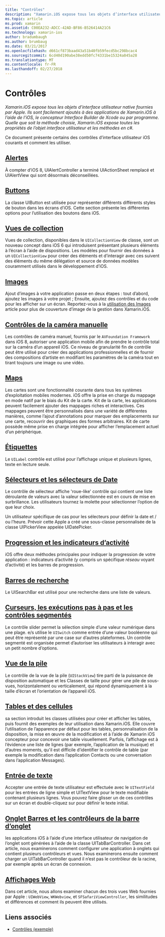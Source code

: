 ```yaml
---
title: "Contrôles"
description: "Xamarin.iOS expose tous les objets d’interface utilisateur native fournies par Apple. Ils sont facilement ajoutés à des applications de Xamarin.iOS à l’aide de l’iOS, le concepteur Interface Builder de Xcode ou par programme. Quelle que soit la méthode choisie, Xamarin.iOS expose toutes les propriétés de l’objet interface utilisateur et les méthodes en c#."
ms.topic: article
ms.prod: xamarin
ms.assetid: C00EA232-ADCC-42AD-BF86-B526414A21C6
ms.technology: xamarin-ios
author: bradumbaugh
ms.author: brumbaug
ms.date: 03/21/2017
ms.openlocfilehash: d661cf873baad43a51b40fb59fecd5bc298bcac4
ms.sourcegitcommit: 6cd40d190abe38edd50fc74331be15324a845a28
ms.translationtype: MT
ms.contentlocale: fr-FR
ms.lasthandoff: 02/27/2018
---
```

# <a name="controls"></a>Contrôles

_Xamarin.iOS expose tous les objets d’interface utilisateur native fournies par Apple. Ils sont facilement ajoutés à des applications de Xamarin.iOS à l’aide de l’iOS, le concepteur Interface Builder de Xcode ou par programme. Quelle que soit la méthode choisie, Xamarin.iOS expose toutes les propriétés de l’objet interface utilisateur et les méthodes en c#._

Ce document présente certains des contrôles d’interface utilisateur iOS courants et comment les utiliser.

## <a name="alertsalertsmd"></a>[Alertes](alerts.md)

À compter d’iOS 8, UIAlertController a terminé UIActionSheet remplacé et UIAlertView qui sont désormais déconseillées.

## <a name="buttonsbuttonsmd"></a>[Buttons](buttons.md)

La classe UIButton est utilisée pour représenter différents différents styles de bouton dans les écrans d’iOS. Cette section présente les différentes options pour l’utilisation des boutons dans iOS.

## <a name="collection-viewsuicollectionviewmd"></a>[Vues de collection](uicollectionview.md)

Vues de collection, disponibles dans le `UICollectionView` de classe, sont un nouveau concept dans iOS 6 qui introduisent présentant plusieurs éléments à l’écran à l’aide de dispositions. Les modèles pour fournir des données à un `UICollectionView` pour créer des éléments et d’interagir avec ces suivent des éléments du même délégation et source de données modèles couramment utilisés dans le développement d’iOS.

## <a name="imagesimagemd"></a>[Images](image.md)

Ajout d’images à votre application passe en deux étapes : tout d’abord, ajoutez les images à votre projet ; Ensuite, ajoutez des contrôles et du code pour les afficher sur un écran. Reportez-vous à la [utilisation des Images](~/ios/app-fundamentals/images-icons/index.md) article pour plus de couverture d’image de la gestion dans Xamarin.iOS.

## <a name="manual-camera-controlsintro-to-manual-camera-controlsmd"></a>[Contrôles de la caméra manuelle](intro-to-manual-camera-controls.md)

Les contrôles de caméra manuel, fournis par le `AVFoundation Framework` dans iOS 8, autoriser une application mobile afin de prendre le contrôle total sur la caméra d’un appareil iOS. Ce niveau de granularité fin de contrôle peut être utilisé pour créer des applications professionnelles et de fournir des compositions d’artiste en modifiant les paramètres de la caméra tout en tirant toujours une image ou une vidéo.

## <a name="mapsios-mapsindexmd"></a>[Maps](ios-maps/index.md)

Les cartes sont une fonctionnalité courante dans tous les systèmes d’exploitation mobiles modernes. iOS offre la prise en charge du mappage en mode natif par le biais du Kit de la carte. Kit de la carte, les applications peuvent facilement ajouter des mappages riches et interactives. Ces mappages peuvent être personnalisés dans une variété de différentes manières, comme l’ajout d’annotations pour marquer des emplacements sur une carte, recouvrir des graphiques des formes arbitraires. Kit de carte possède même prise en charge intégrée pour afficher l’emplacement actuel d’un périphérique.

## <a name="labelslabelsmd"></a>[Étiquettes](labels.md)

Le `UILabel` contrôle est utilisé pour l’affichage unique et plusieurs lignes, texte en lecture seule.

## <a name="pickers-and-date-pickerspickermd"></a>[Sélecteurs et les sélecteurs de Date](picker.md)

Le contrôle de sélecteur affiche 'roue-like' contrôle qui contient une liste déroulante de valeurs avec la valeur sélectionnée est en cours de mise en surbrillance. Les utilisateurs tournez la molette pour sélectionner l’option de que leur choix.

Un utilisateur spécifique de cas pour les sélecteurs pour définir la date et / ou l’heure. Prévoir cette Apple a créé une sous-classe personnalisée de la classe UIPickerView appelée UIDatePicker.

## <a name="progress-and-activity-indicatorsprogress-activity-indicatormd"></a>[Progression et les indicateurs d’activité](progress-activity-indicator.md)

iOS offre deux méthodes principales pour indiquer la progression de votre application : indicateurs d’activité (y compris un spécifique _réseau_ voyant d’activité) et les barres de progression.

## <a name="search-barssearchbarmd"></a>[Barres de recherche](searchbar.md)

Le UISearchBar est utilisé pour une recherche dans une liste de valeurs. 

## <a name="sliders-steppers-and-segmented-controlsslider-switch-segmented-controlsmd"></a>[Curseurs, les exécutions pas à pas et les contrôles segmentés](slider-switch-segmented-controls.md)

Le contrôle slider permet la sélection simple d’une valeur numérique dans une plage. e/s utilise le `UISwitch` comme entrée d’une valeur booléenne qui peut être représenté par une case sur d’autres plateformes. Un contrôle segmenté est organisée permet d’autoriser les utilisateurs à interagir avec un petit nombre d’options.

## <a name="stack-viewuistackviewmd"></a>[Vue de la pile](uistackview.md)

Le contrôle de la vue de la pile (`UIStackView`) tire parti de la puissance de disposition automatique et les Classes de taille pour gérer une pile de sous-vues, horizontalement ou verticalement, qui répond dynamiquement à la taille d’écran et l’orientation de l’appareil iOS.

## <a name="tables-and-cellstablesindexmd"></a>[Tables et des cellules](tables/index.md)

sa section introduit les classes utilisées pour créer et afficher les tables, puis fournit des exemples de leur utilisation dans Xamarin.iOS. Elle couvre l’utilisation de l’apparence par défaut pour les tables, personnalisation de la disposition, la mise en œuvre de la modification et à l’aide de Xamarin iOS concepteur pour concevoir une table visuellement. Parfois, l’affichage est à l’évidence une liste de lignes (par exemple, l’application de la musique) et d’autres moments, qu'il est difficile d’identifier le contrôle de table (par exemple la modification dans l’application Contacts ou une conversation dans l’application Messages).

## <a name="text-inputtext-inputmd"></a>[Entrée de texte](text-input.md)

Accepter une entrée de texte utilisateur est effectuée avec le `UITextField` pour les entrées de ligne simple et UITextView pour le texte modifiable contenant plusieurs lignes. Vous pouvez faire glisser un de ces contrôles sur un écran et double-cliquez sur pour définir le texte initial.

## <a name="tab-bars-and-tab-bar-controllerscreating-tabbed-applicationsmd"></a>[Onglet Barres et les contrôleurs de la barre d’onglet](creating-tabbed-applications.md)

les applications iOS à l’aide d’une interface utilisateur de navigation de l’onglet sont générées à l’aide de la classe UITabBarController. Dans cet article, nous examinerons comment configurer une application à onglets qui contient plusieurs contrôleurs et vues. Nous examinerons ensuite comment charger un UITabBarController quand il n’est pas le contrôleur de la racine, par exemple après un écran de connexion.

## <a name="web-viewsuiwebviewmd"></a>[Affichages Web](uiwebview.md)

Dans cet article, nous allons examiner chacun des trois vues Web fournies par Apple : `UIWebView`, `WKWebview`, et `SFSafariViewController`, les similitudes et différences et comment ils peuvent être utilisés.

## <a name="related-links"></a>Liens associés

- [Contrôles (exemple)](https://developer.xamarin.com/samples/Controls/)
